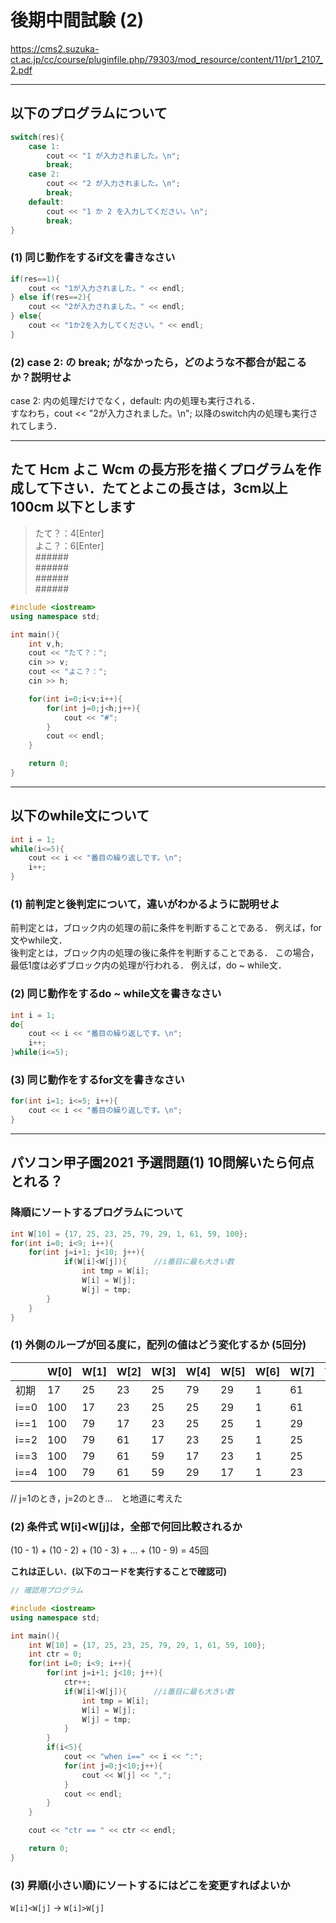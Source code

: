 # 後期中間試験 (2)

<https://cms2.suzuka-ct.ac.jp/cc/course/pluginfile.php/79303/mod_resource/content/11/pr1_2107_2.pdf>

***

## 以下のプログラムについて

```cpp
switch(res){
    case 1:
        cout << "1 が入力されました。\n";
        break;
    case 2:
        cout << "2 が入力されました。\n";
        break; 
    default:
        cout << "1 か 2 を入力してください。\n";
        break;
}
```

### (1) 同じ動作をするif文を書きなさい
```cpp
if(res==1){
    cout << "1が入力されました。" << endl;
} else if(res==2){
    cout << "2が入力されました。" << endl;
} else{
    cout << "1か2を入力してください。" << endl;
}
```

### (2) case 2: の break; がなかったら，どのような不都合が起こるか？説明せよ
case 2: 内の処理だけでなく，default: 内の処理も実行される．<br>
すなわち，cout << "2が入力されました。\n"; 以降のswitch内の処理も実行されてしまう．

***

## たて Hcm よこ Wcm の長方形を描くプログラムを作成して下さい．たてとよこの長さは，3cm以上 100cm 以下とします

>たて？：4[Enter]<br>
よこ？：6[Enter]<br>
######<br>
######<br>
######<br>
######<br>

```cpp
#include <iostream>
using namespace std;

int main(){
    int v,h;
    cout << "たて？：";
    cin >> v;
    cout << "よこ？：";
    cin >> h;

    for(int i=0;i<v;i++){
        for(int j=0;j<h;j++){
            cout << "#";
        }
        cout << endl;
    }

    return 0;
}
```
***
## 以下のwhile文について
```cpp
int i = 1;
while(i<=5){
    cout << i << "番目の繰り返しです。\n";
    i++;
}
```
### (1) 前判定と後判定について，違いがわかるように説明せよ
前判定とは，ブロック内の処理の前に条件を判断することである．
例えば，for文やwhile文．<br>
後判定とは，ブロック内の処理の後に条件を判断することである．
この場合，最低1度は必ずブロック内の処理が行われる．
例えば，do ~ while文．

### (2) 同じ動作をするdo ~ while文を書きなさい
```cpp
int i = 1;
do{
    cout << i << "番目の繰り返しです。\n";
    i++;
}while(i<=5);
```

### (3) 同じ動作をするfor文を書きなさい
```cpp
for(int i=1; i<=5; i++){
    cout << i << "番目の繰り返しです。\n";
}
```
***
## パソコン甲子園2021 予選問題(1) 10問解いたら何点とれる？
### 降順にソートするプログラムについて
```cpp
int W[10] = {17, 25, 23, 25, 79, 29, 1, 61, 59, 100};
for(int i=0; i<9; i++){
    for(int j=i+1; j<10; j++){
            if(W[i]<W[j]){      //i番目に最も大きい数
                int tmp = W[i]; 
                W[i] = W[j];    
                W[j] = tmp;     
        }
    }
}
```

### (1) 外側のループが回る度に，配列の値はどう変化するか (5回分)
|  | W[0] | W[1] | W[2] | W[3] | W[4] | W[5] | W[6] | W[7] | W[8] | W[9] |
|---|---|---|---|---|---|---|---|---|---|---|
|初期|17|25|23|25|79|29|1|61|59|100|
|i==0|100|17|23|25|25|29|1|61|59|79|
|i==1|100|79|17|23|25|25|1|29|59|61|
|i==2|100|79|61|17|23|25|1|25|29|59|
|i==3|100|79|61|59|17|23|1|25|25|29|
|i==4|100|79|61|59|29|17|1|23|25|25|

// j=1のとき，j=2のとき…　と地道に考えた

### (2) 条件式 W[i]<W[j]は，全部で何回比較されるか
(10 - 1) + (10 - 2) + (10 - 3) + ... + (10 - 9) = 45回

__これは正しい．(以下のコードを実行することで確認可)__
```cpp
// 確認用プログラム

#include <iostream>
using namespace std;

int main(){
    int W[10] = {17, 25, 23, 25, 79, 29, 1, 61, 59, 100};
    int ctr = 0;
    for(int i=0; i<9; i++){
        for(int j=i+1; j<10; j++){
            ctr++;
            if(W[i]<W[j]){      //i番目に最も大きい数
                int tmp = W[i]; 
                W[i] = W[j];    
                W[j] = tmp;   
            }
        }
        if(i<5){
            cout << "when i==" << i << ":";
            for(int j=0;j<10;j++){
                cout << W[j] << ",";
            }
            cout << endl;
        }
    }

    cout << "ctr == " << ctr << endl;

    return 0;
}
```

### (3) 昇順(小さい順)にソートするにはどこを変更すればよいか
`W[i]<W[j]` -> `W[i]>W[j]`
